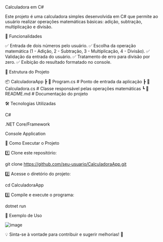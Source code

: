 Calculadora em C#



Este projeto é uma calculadora simples desenvolvida em C# que permite ao usuário realizar operações matemáticas básicas: adição, subtração, multiplicação e divisão.

🚀 Funcionalidades

✅ Entrada de dois números pelo usuário.
✅ Escolha da operação matemática (1 - Adição, 2 - Subtração, 3 - Multiplicação, 4 - Divisão).
✅ Validação da entrada do usuário.
✅ Tratamento de erro para divisão por zero.
✅ Exibição do resultado formatado no console.

📂 Estrutura do Projeto

📦 CalculadoraApp
 ┣ 📜 Program.cs        # Ponto de entrada da aplicação
 ┣ 📜 Calculadora.cs    # Classe responsável pelas operações matemáticas
 ┗ 📜 README.md         # Documentação do projeto

🛠 Tecnologias Utilizadas

C#

.NET Core/Framework

Console Application

📌 Como Executar o Projeto

1️⃣ Clone este repositório:

git clone https://github.com/seu-usuario/CalculadoraApp.git

2️⃣ Acesse o diretório do projeto:

cd CalculadoraApp

3️⃣ Compile e execute o programa:

dotnet run

📝 Exemplo de Uso

![image](https://github.com/user-attachments/assets/5a22b4d7-1e5a-4159-b62f-270332abccdb)

💡 Sinta-se à vontade para contribuir e sugerir melhorias! 🚀

